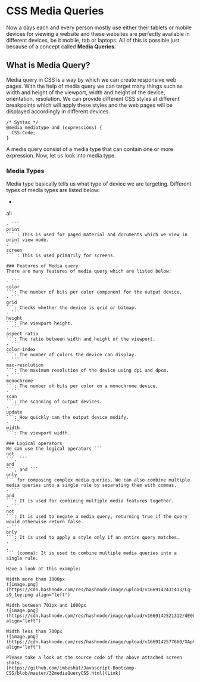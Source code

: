 # CSS Media Queries

Now a days each and every person mostly use either their tablets or mobile devices for viewing a website and these websites are perfectly available in different devices, be it mobile, tab or laptops. All of this is possible just because of a concept called **Media Queries**.

## What is Media Query?
Media query in CSS is a way by which we can create responsive web pages. With the help of media query we can target many things such as width and height of the viewport, 
width and height of the device, orientation, resolution. We can provide different CSS styles at different breakpoints which will apply these styles and the web pages will be displayed accordingly in different devices.

```
/* Syntax */
@media mediatype and (expressions) {
  CSS-Code;
}
```

A media query consist of a media type that can contain one or more expression. Now, let us look into media type.

### Media Types
Media type basically tells us what type of device we are targeting. Different types of media types are listed below: 
- ```
all
``` : This is used for all the devices as it is suitable for all.
- ```
print
``` : This is used for paged material and documents which we view in print view mode.
- ```
screen
``` : This is used primarily for screens. 

### Features of Media query
There are many features of media query which are listed below:

- ```
color
```: The number of bits per color component for the output device. 
- ```
grid
```: Checks whether the device is grid or bitmap.
- ```
height
```: The viewport height.
- ```
aspect ratio
```: The ratio between width and height of the viewport.
- ```
color-index
```: The number of colors the device can display.
- ```
max-resolution
```: The maximum resolution of the device using dpi and dpcm.
- ```
monochrome
```: The number of bits per color on a monochrome device.
- ```
scan
```: The scanning of output devices.
- ```
update
```: How quickly can the output device modify.
- ```
width
```: The viewport width.

### Logical operators
We can use the logical operators ```
not
```, ```
and
```, and ```
only
``` for composing complex media queries. We can also combine multiple media queries into a single rule by separating them with commas.
- ```
and
```: It is used for combining multiple media features together.
- ```
not
```: It is used to negate a media query, returning true if the query would otherwise return false.
- ```
only
```: It is used to apply a style only if an entire query matches.
- ```
,
``` (comma): It is used to combine multiple media queries into a single rule.

Have a look at this example:

Width more than 1000px
![image.png](https://cdn.hashnode.com/res/hashnode/image/upload/v1669142431413/Lq-s9_1uy.png align="left")

Width between 701px and 1000px
![image.png](https://cdn.hashnode.com/res/hashnode/image/upload/v1669142521312/dE0Ougchi.png align="left")

Width less than 700px
![image.png](https://cdn.hashnode.com/res/hashnode/image/upload/v1669142577660/XAphfDsA4.png align="left")

Please take a look at the source code of the above attached screen shots.
[https://github.com/imbeshat/Javascript-Bootcamp-CSS/blob/master/32mediaQueryCSS.html](Link)









